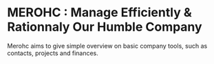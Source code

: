 # MEROHC : Manage Efficiently & Rationnaly Our Humble Company

Merohc aims to give simple overview on basic company tools, such as contacts,
projects and finances.